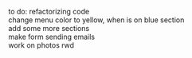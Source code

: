 to do: refactorizing code  
       change menu color to yellow, when is on blue section  
       add some more sections  
       make form sending emails  
       work on photos rwd  